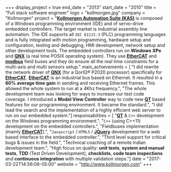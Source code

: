 +++
display_project = true
end_date = "2013"
start_date = "2010"
title = "Full stack software engineer"
logo = "kollmorgen.jpg"
company = "Kollmorgen"
project = "[**Kollmorgen Automation Suite (KAS)**](http://www.kollmorgen.com/en-us/products/machine-controls/automation-platform/kollmorgen-automation-suite/kollmorgen-automation-suite-overview/) is composed of a Windows programming environment (IDE) and of servo-drive embedded controllers. The target market is industrial assembly line automation. The IDE supports all `IEC 61131-3` (PLC) programming languages and is fully integrated with motion programming, hardware setup and configuration, testing and debugging, HMI development, network setup and other development tools. The embedded controllers run on **Windows XPe** and [**QNX**](http://www.qnx.com) (a real time POSIX operating system). They use [**EtherCAT**](https://www.ethercat.org/default.htm) and [**modbus**](http://www.modbus.org/) field buses and they do ensure all the real time constraints for a multi-axis and multi sensors setup."
main_achievements = [
  "I did rewrite the network driver of [**QNX**](http://www.qnx.com) (for a QorIQ® P2020 processor) specifically for [**EtherCAT**](https://www.ethercat.org/default.htm). [**EtherCAT**](https://www.ethercat.org/default.htm) is an industrial bus based on Ethernet. It resulted in a **60% average time gain** in sending and receiving Ethernet frames. This allowed the whole system to run at a 4Khz frequency.",
  "The whole development team was looking for ways to increase our test code coverage. I introduced a **Model View Controller** way to code new [**QT**](https://www.qt.io/) based features for our programming environment. It became the standard.",
  "I did lead the search and the implementation of a highly efficient web server to run on our embedded system."]
responsabilities = [
  "[**QT**](https://www.qt.io/) & `C++` development on the Windows programming environment.",
  "`C++` (using C++11) development on the embedded controllers.",
  "Fieldbuses implementation (mainly [**EtherCAT**](https://www.ethercat.org/default.htm)).",
  "`Javascript` / `HTML5` / [**JQuery**](https://jquery.com/) development for a web based interface to the embedded controller.",
  "Third level support for critical bugs & issues in the field.",
  "Technical coaching of a remote Indian development team.",
  "High focus on quality: **unit tests**, **system and manual tests**, **TDD** (Test Driven Development), **checklists**, **code team inspections** and **continuous integration** with multiple validation steps."]
date = "2017-03-22T14:56:08-05:00"
website = "http://www.kollmorgen.com"
+++
